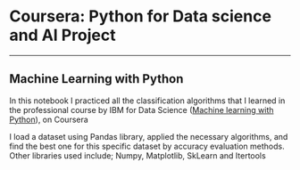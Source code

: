 # Coursera: Python for Data science and AI Project
---------------------------------------------------
## Machine Learning with Python

In this notebook I practiced all the classification algorithms that I learned in the professional course by IBM for Data Science ([Machine learning with Python](https://www.coursera.org/learn/machine-learning-with-python/home/welcome)), on Coursera

I load a dataset using Pandas library, applied the necessary algorithms, and find the best one for this specific dataset by accuracy evaluation methods.
Other libraries used include; Numpy, Matplotlib, SkLearn and Itertools
